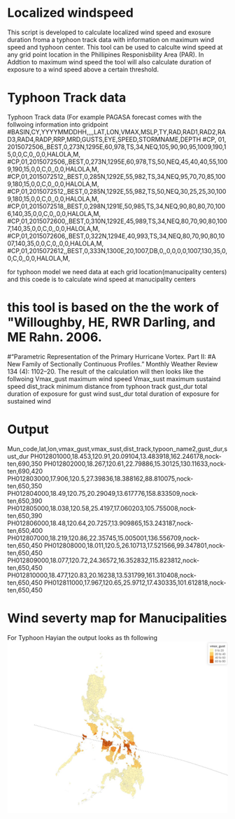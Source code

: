 # Localized windspeed 
This script is developed to calculate localized wind speed and exosure duration froma a typhoon track data with information on maximum wind speed and typhoon center. This tool can be used to calculte wind speed at any grid point location in the Phillipines Responisbility Area (PAR).  In Addtion to maximum wind speed the tool will also calculate duration of exposure to a wind speed above a certain threshold. 

# Typhoon Track data
Typhoon Track data (For example PAGASA forecast comes with the follwoing information into gridpoint 
#BASIN,CY,YYYYMMDDHH,,,,LAT,LON,VMAX,MSLP,TY,RAD,RAD1,RAD2,RAD3,RAD4,RADP,RRP,MRD,GUSTS,EYE,SPEED,STORMNAME,DEPTH
#CP, 01, 2015072506,,BEST,0,273N,1295E,60,978,TS,34,NEQ,105,90,90,95,1009,190,15,0,0,C,0,,0,0,HALOLA,M,
#CP,01,2015072506,,BEST,0,273N,1295E,60,978,TS,50,NEQ,45,40,40,55,1009,190,15,0,0,C,0,,0,0,HALOLA,M,
#CP,01,2015072512,,BEST,0,285N,1292E,55,982,TS,34,NEQ,95,70,70,85,1009,180,15,0,0,C,0,,0,0,HALOLA,M,
#CP,01,2015072512,,BEST,0,285N,1292E,55,982,TS,50,NEQ,30,25,25,30,1009,180,15,0,0,C,0,,0,0,HALOLA,M,
#CP,01,2015072518,,BEST,0,298N,1291E,50,985,TS,34,NEQ,90,80,80,70,1006,140,35,0,0,C,0,,0,0,HALOLA,M,
#CP,01,2015072600,,BEST,0,310N,1292E,45,989,TS,34,NEQ,80,70,90,80,1007,140,35,0,0,C,0,,0,0,HALOLA,M,
#CP,01,2015072606,,BEST,0,322N,1294E,40,993,TS,34,NEQ,80,70,90,80,1007,140,35,0,0,C,0,,0,0,HALOLA,M,
#CP,01,2015072612,,BEST,0,333N,1300E,20,1007,DB,0,,0,0,0,0,1007,130,35,0,0,C,0,,0,0,HALOLA,M,

for typhoon model we need data at each grid location(manucipality centers) and this coede is to calculate wind
speed at manucipality centers 
# this tool is based on the the work of "Willoughby, HE, RWR Darling, and ME Rahn. 2006. 
#“Parametric Representation of the Primary Hurricane Vortex. Part II:
#A New Family of Sectionally Continuous Profiles.” Monthly Weather Review 134 (4): 1102–20.
The result of the calculation will then looks like the follwoing 
Vmax_gust maximum wind speed
Vmax_sust maximum sustaind speed
dist_track minimum distance from typhoon track
gust_dur total duration of exposure for gust wind
sust_dur total duration of exposure for sustained wind 
# Output 
Mun_code,lat,lon,vmax_gust,vmax_sust,dist_track,typoon_name2,gust_dur,sust_dur
PH012801000,18.453,120.91,20.09104,13.483918,162.246178,nock-ten,690,350
PH012802000,18.267,120.61,22.79886,15.30125,130.11633,nock-ten,690,420
PH012803000,17.906,120.5,27.39836,18.388162,88.810075,nock-ten,650,350
PH012804000,18.49,120.75,20.29049,13.617776,158.833509,nock-ten,650,390
PH012805000,18.038,120.58,25.4197,17.060203,105.755008,nock-ten,650,390
PH012806000,18.48,120.64,20.7257,13.909865,153.243187,nock-ten,650,400
PH012807000,18.219,120.86,22.35745,15.005001,136.556709,nock-ten,650,450
PH012808000,18.011,120.5,26.10713,17.521566,99.347801,nock-ten,650,450
PH012809000,18.077,120.72,24.36572,16.352832,115.823812,nock-ten,650,450
PH012810000,18.477,120.83,20.16238,13.531799,161.310408,nock-ten,650,450
PH012811000,17.967,120.65,25.9712,17.430335,101.612818,nock-ten,650,450

# Wind severty map for Manucipalities
For Typhoon Hayian the output looks as th following 
![Example of Haiyan](haiyan.JPG)
